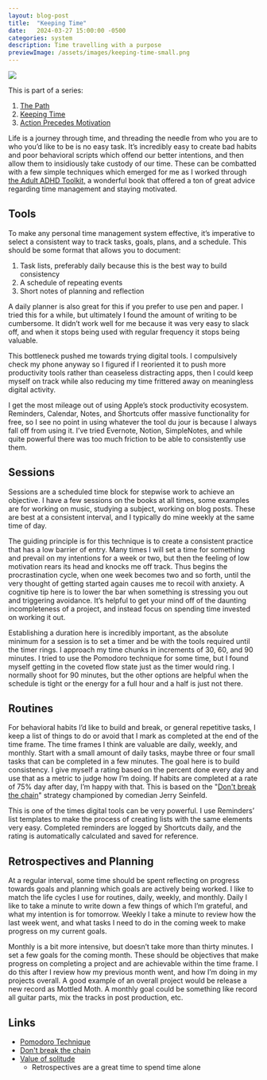 ```yaml
---
layout: blog-post
title:  "Keeping Time"
date:   2024-03-27 15:00:00 -0500
categories: system
description: Time travelling with a purpose
previewImage: /assets/images/keeping-time-small.png
---
```


<div class="album-art">
    <img src="/assets/images/keeping-time.png" />
</div>

This is part of a series:
1. [The Path](/system/2024/02/02/the-path.html)
2. [Keeping Time](/system/2024/03/27/keeping-time.html)
2. [Action Precedes Motivation](/system/2024/05/29/action-precedes-motivation.html)

Life is a journey through time, and threading the needle from who you are to who you’d like to be is no easy task. It’s incredibly easy to create bad habits and poor behavioral scripts which offend our better intentions, and then allow them to insidiously take custody of our time. These can be combatted with a few simple techniques which emerged for me as I worked through [the Adult ADHD Toolkit,](https://www.goodreads.com/en/book/show/21087203) a wonderful book that offered a ton of great advice regarding time management and staying motivated.

## Tools

To make any personal time management system effective, it’s imperative to select a consistent way to track tasks, goals, plans, and a schedule. This should be some format that allows you to document:

1. Task lists, preferably daily because this is the best way to build consistency
2. A schedule of repeating events
3. Short notes of planning and reflection

A daily planner is also great for this if you prefer to use pen and paper. I tried this for a while, but ultimately I found the amount of writing to be cumbersome. It didn’t work well for me because it was very easy to slack off, and when it stops being used with regular frequency it stops being valuable.

This bottleneck pushed me towards trying digital tools. I compulsively check my phone anyway so I figured if I reoriented it to push more productivity tools rather than ceaseless distracting apps, then I could keep myself on track while also reducing my time frittered away on meaningless digital activity.

I get the most mileage out of using Apple’s stock productivity ecosystem. Reminders, Calendar, Notes, and Shortcuts offer massive functionality for free, so I see no point in using whatever the tool du jour is because I always fall off from using it. I’ve tried Evernote, Notion, SimpleNotes, and while quite powerful there was too much friction to be able to consistently use them. 

## Sessions

Sessions are a scheduled time block for stepwise work to achieve an objective. I have a few sessions on the books at all times, some examples are for working on music, studying a subject, working on blog posts. These are best at a consistent interval, and I typically do mine weekly at the same time of day. 

The guiding principle is for this technique is to create a consistent practice that has a low barrier of entry. Many times I will set a time for something and prevail on my intentions for a week or two, but then the feeling of low motivation rears its head and knocks me off track. Thus begins the procrastination cycle, when one week becomes two and so forth, until the very thought of getting started again causes me to recoil with anxiety. A cognitive tip here is to lower the bar when something is stressing you out and triggering avoidance. It’s helpful to get your mind off of the daunting incompleteness of a project, and instead focus on spending time invested on working it out.

Establishing a duration here is incredibly important, as the absolute minimum for a session is to set a timer and be with the tools required until the timer rings. I approach my time chunks in increments of 30, 60, and 90 minutes. I tried to use the Pomodoro technique for some time, but I found myself getting in the coveted flow state just as the timer would ring. I normally shoot for 90 minutes, but the other options are helpful when the schedule is tight or the energy for a full hour and a half is just not there.

## Routines

For behavioral habits I’d like to build and break, or general repetitive tasks, I keep a list of things to do or avoid that I mark as completed at the end of the time frame. The time frames I think are valuable are daily, weekly, and monthly. Start with a small amount of daily tasks, maybe three or four small tasks that can be completed in a few minutes. The goal here is to build consistency. I give myself a rating based on the percent done every day and use that as a metric to judge how I’m doing. If habits are completed at a rate of 75% day after day, I’m happy with that. This is based on the "[Don't break the chain](https://lifehacker.com/jerry-seinfelds-productivity-secret-281626)" strategy championed by comedian Jerry Seinfeld.

This is one of the times digital tools can be very powerful. I use Reminders’ list templates to make the process of creating lists with the same elements very easy. Completed reminders are logged by Shortcuts daily, and the rating is automatically calculated and saved for reference.

## Retrospectives and Planning

At a regular interval, some time should be spent reflecting on progress towards goals and planning which goals are actively being worked. I like to match the life cycles I use for routines, daily, weekly, and monthly. Daily I like to take a minute to write down a few things of which I’m grateful, and what my intention is for tomorrow. Weekly I take a minute to review how the last week went, and what tasks I need to do in the coming week to make progress on my current goals.

Monthly is a bit more intensive, but doesn’t take more than thirty minutes. I set a few goals for the coming month. These should be objectives that make progress on completing a project and are achievable within the time frame. I do this after I review how my previous month went, and how I’m doing in my projects overall. A good example of an overall project would be release a new record as Mottled Moth. A monthly goal could be something like record all guitar parts, mix the tracks in post production, etc.

## Links

* [Pomodoro Technique](https://en.wikipedia.org/wiki/Pomodoro_Technique)
* [Don't break the chain](https://lifehacker.com/jerry-seinfelds-productivity-secret-281626)
* [Value of solitude](https://calnewport.com/new-study-confirms-the-value-of-solitude/)
    * Retrospectives are a great time to spend time alone
